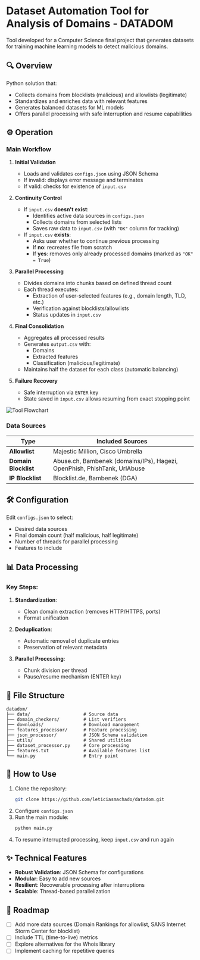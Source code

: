 # Dataset Automation Tool for Analysis of Domains - DATADOM

Tool developed for a Computer Science final project that generates datasets for training machine learning models to detect malicious domains.

## 🔍 Overview

Python solution that:
- Collects domains from blocklists (malicious) and allowlists (legitimate)
- Standardizes and enriches data with relevant features
- Generates balanced datasets for ML models
- Offers parallel processing with safe interruption and resume capabilities

## ⚙️ Operation

### Main Workflow

1. **Initial Validation**  
   - Loads and validates `configs.json` using JSON Schema  
   - If invalid: displays error message and terminates  
   - If valid: checks for existence of `input.csv`

2. **Continuity Control**  
   - If `input.csv` **doesn't exist**:  
     - Identifies active data sources in `configs.json`  
     - Collects domains from selected lists  
     - Saves raw data to `input.csv` (with `"OK"` column for tracking)  
   - If `input.csv` **exists**:  
     - Asks user whether to continue previous processing  
     - If **no**: recreates file from scratch  
     - If **yes**: removes only already processed domains (marked as `"OK" = True`)

3. **Parallel Processing**  
   - Divides domains into chunks based on defined thread count  
   - Each thread executes:  
     - Extraction of user-selected features (e.g., domain length, TLD, etc.)  
     - Verification against blocklists/allowlists  
     - Status updates in `input.csv`  

4. **Final Consolidation**  
   - Aggregates all processed results  
   - Generates `output.csv` with:  
     - Domains  
     - Extracted features  
     - Classification (malicious/legitimate)  
   - Maintains half the dataset for each class (automatic balancing)

5. **Failure Recovery**  
   - Safe interruption via `ENTER` key  
   - State saved in `input.csv` allows resuming from exact stopping point  

![Tool Flowchart](link_to_flowchart_on_github)

### Data Sources
| Type           | Included Sources                                                                 |
|----------------|----------------------------------------------------------------------------------|
| **Allowlist**  | Majestic Million, Cisco Umbrella                                                 |
| **Domain Blocklist** | Abuse.ch, Bambenek (domains/IPs), Hagezi, OpenPhish, PhishTank, UrlAbuse        |
| **IP Blocklist** | Blocklist.de, Bambenek (DGA)                                          |

## 🛠 Configuration

Edit `configs.json` to select:
- Desired data sources
- Final domain count (half malicious, half legitimate)
- Number of threads for parallel processing
- Features to include

## 📊 Data Processing

### Key Steps:
1. **Standardization**:
   - Clean domain extraction (removes HTTP/HTTPS, ports)
   - Format unification

2. **Deduplication**:
   - Automatic removal of duplicate entries
   - Preservation of relevant metadata

3. **Parallel Processing**:
   - Chunk division per thread
   - Pause/resume mechanism (ENTER key)

## 📁 File Structure

```
datadom/
├── data/                    # Source data
├── domain_checkers/         # List verifiers
├── downloads/               # Download management
├── features_processor/      # Feature processing
├── json_processor/          # JSON Schema validation
├── utils/                   # Shared utilities
├── dataset_processor.py     # Core processing
├── features.txt             # Available features list
└── main.py                  # Entry point
```

## 🚀 How to Use
1. Clone the repository:
   ```bash
   git clone https://github.com/leticiasmachado/datadom.git
   ```
2. Configure `configs.json`
3. Run the main module:
   ```bash
   python main.py
   ```
4. To resume interrupted processing, keep `input.csv` and run again

## ✨ Technical Features
- **Robust Validation**: JSON Schema for configurations
- **Modular**: Easy to add new sources
- **Resilient**: Recoverable processing after interruptions
- **Scalable**: Thread-based parallelization

## 📌 Roadmap
- [ ] Add more data sources (Domain Rankings for allowlist, SANS Internet Storm Center for blocklist)
- [ ] Include TTL (time-to-live) metrics
- [ ] Explore alternatives for the Whois library
- [ ] Implement caching for repetitive queries
